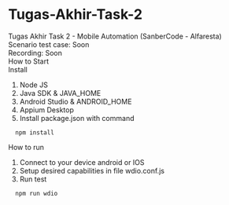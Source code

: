 # Tugas-Akhir-Task-2
Tugas Akhir Task 2 - Mobile Automation (SanberCode - Alfaresta)
<br>
Scenario test case: Soon
<br>
Recording: Soon
<br>
How to Start
<br>
Install 
1. Node JS
2. Java SDK & JAVA_HOME
3. Android Studio & ANDROID_HOME
4. Appium Desktop
5. Install package.json with command

```
  npm install
```

How to run 
1. Connect to your device android or IOS
2. Setup desired capabilities in file wdio.conf.js
3. Run test

```
  npm run wdio
```